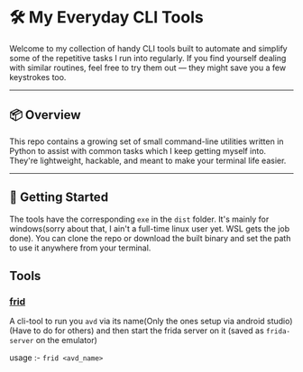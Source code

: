 # 🛠️ My Everyday CLI Tools

Welcome to my collection of handy CLI tools built to automate and simplify some of the repetitive tasks I run into regularly. If you find yourself dealing with similar routines, feel free to try them out — they might save you a few keystrokes too.

---

## 📦 Overview

This repo contains a growing set of small command-line utilities written in Python to assist with common tasks which I keep getting myself into. They're lightweight, hackable, and meant to make your terminal life easier.

---

## 🚀 Getting Started

The tools have the corresponding `exe` in the `dist` folder. It's mainly for windows(sorry about that, I ain't a full-time linux user yet. WSL gets the job done). You can clone the repo or download the built binary and set the path to use it anywhere from your terminal.

## Tools
### <u>frid</u>
A cli-tool to run you `avd` via its name(Only the ones setup via android studio)(Have to do for others) and then start the frida server on it (saved as `frida-server` on the emulator)

usage :- `frid <avd_name>`
